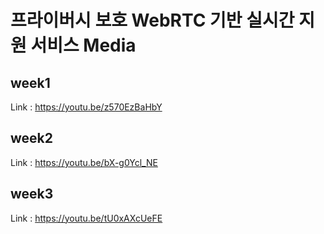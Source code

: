 # 프라이버시 보호 WebRTC 기반 실시간 지원 서비스 Media
## week1
Link : https://youtu.be/z570EzBaHbY
## week2
Link : https://youtu.be/bX-g0Ycl_NE
## week3
Link : https://youtu.be/tU0xAXcUeFE